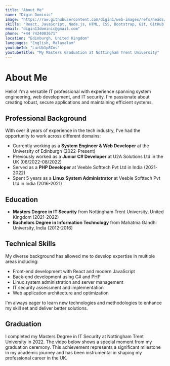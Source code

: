 ```yaml
---
title: "About Me"
name: "Digin Dominic"
image: "https://raw.githubusercontent.com/digin1/web-images/refs/heads/main/digin.png"
skills: "React, JavaScript, Node.js, HTML, CSS, Bootstrap, Git, GitHub, GitLab CI, MongoDB, SQLite, PostgreSQL, AWS, Linux/Ubuntu, Docker, Flask, Python, Dask, Celery, Ansible, Prometheus, Grafana, MATLAB, Three.js, Chart.js, WebGL, PyTorch, TensorFlow, OpenCV, RadiantKit, rclone, VSCode, OpenVZ, KVM, Xen, Nagios"
email: "digin13dominic@gmail.com"
phone: "+44 7424003671"
location: "Edinburgh, United Kingdom"
languages: "English, Malayalam"
youtubeId: "LurUb1p8Cns"
youtubeTitle: "My Masters Graduation at Nottingham Trent University"
---
```


# About Me

Hello! I'm a versatile IT professional with experience spanning system engineering, web development, and IT security. I'm passionate about creating robust, secure applications and maintaining efficient systems.

## Professional Background

With over 8 years of experience in the tech industry, I've had the opportunity to work across different domains:
- Currently working as a **System Engineer & Web Developer** at the University of Edinburgh (2022-Present)
- Previously worked as a **Junior C# Developer** at U2A Solutions Ltd in the UK (06/2022-08/2022)
- Served as a **PHP Developer** at Veeble Softtech Pvt Ltd in India (2021-2022)
- Spent 5 years as a **Linux System Administrator** at Veeble Softtech Pvt Ltd in India (2016-2021)

## Education

- **Masters Degree in IT Security** from Nottingham Trent University, United Kingdom (2021-2022)
- **Bachelors Degree in Information Technology** from Mahatma Gandhi University, India (2012-2016)

## Technical Skills

My diverse background has allowed me to develop expertise in multiple areas including:
- Front-end development with React and modern JavaScript
- Back-end development using C# and PHP
- Linux system administration and server management
- IT security assessment and implementation
- Web application architecture and optimization

I'm always eager to learn new technologies and methodologies to enhance my skill set and deliver better solutions.

## Graduation

I completed my Masters Degree in IT Security at Nottingham Trent University in 2022. The video below shows a special moment from my graduation ceremony. This achievement represents a significant milestone in my academic journey and has been instrumental in shaping my professional career in the UK.